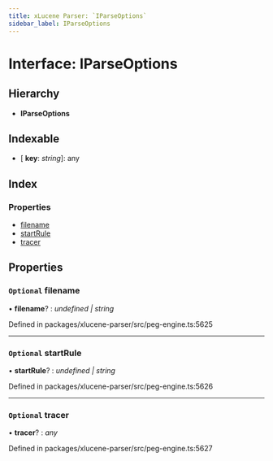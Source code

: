```yaml
---
title: xLucene Parser: `IParseOptions`
sidebar_label: IParseOptions
---
```


# Interface: IParseOptions

## Hierarchy

* **IParseOptions**

## Indexable

* \[ **key**: *string*\]: any

## Index

### Properties

* [filename](iparseoptions.md#optional-filename)
* [startRule](iparseoptions.md#optional-startrule)
* [tracer](iparseoptions.md#optional-tracer)

## Properties

### `Optional` filename

• **filename**? : *undefined | string*

Defined in packages/xlucene-parser/src/peg-engine.ts:5625

___

### `Optional` startRule

• **startRule**? : *undefined | string*

Defined in packages/xlucene-parser/src/peg-engine.ts:5626

___

### `Optional` tracer

• **tracer**? : *any*

Defined in packages/xlucene-parser/src/peg-engine.ts:5627
